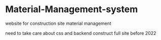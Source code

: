 # Material-Management-system
website for construction site material management

need to take care about css and backend
construct full site before 2022
